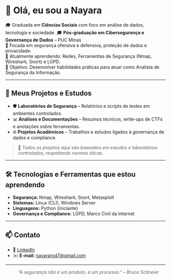 # 👋 Olá, eu sou a Nayara
🎓 Graduada em **Ciências Sociais** com foco em análise de dados, tecnologia e sociedade.
🎓 **Pós-graduação em Cibersegurança e Governança de Dados** – PUC Minas  
🔐 Focada em segurança ofensiva e defensiva, proteção de dados e privacidade.  
🌱 Atualmente aprendendo: Redes, Ferramentas de Segurança (Nmap, Wireshark, Snort) e LGPD.  
🚀 Objetivo: Desenvolver habilidades práticas para atuar como Analista de Segurança da Informação.

---

## 📂 Meus Projetos e Estudos

- 🛡️ **Laboratórios de Segurança** – Relatórios e scripts de testes em ambientes controlados.  
- 📊 **Análises e Documentações** – Resumos técnicos, write-ups de CTFs e anotações sobre ferramentas.  
- 🌐 **Projetos Acadêmicos** – Trabalhos e estudos ligados à governança de dados e compliance.

> 📌 *Todos os projetos aqui são baseados em estudos e laboratórios controlados, respeitando normas éticas.*

---

## 🛠️ Tecnologias e Ferramentas que estou aprendendo

- **Segurança:** Nmap, Wireshark, Snort, Metasploit  
- **Sistemas:** Linux (CLI), Windows Server  
- **Linguagens:** Python (iniciante)  
- **Governança e Compliance:** LGPD, Marco Civil da Internet

---

## 📫 Contato

- 💼 [LinkedIn](www.linkedin.com/in/nayarasouto7)  
- ✉️ **E-mail:** nayararod7@gmail.com

---

> *“A segurança não é um produto, é um processo.” – Bruce Schneier*
